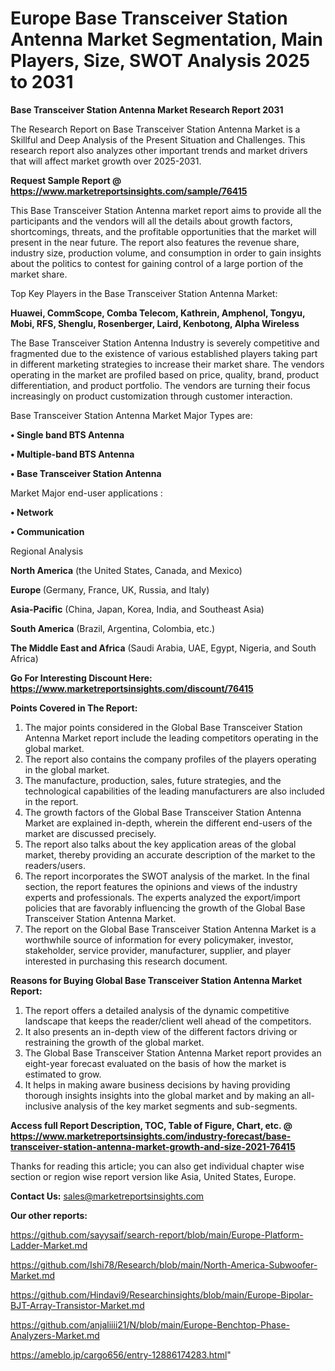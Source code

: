 # Europe Base Transceiver Station Antenna Market Segmentation, Main Players, Size, SWOT Analysis 2025 to 2031

<strong>Base Transceiver Station Antenna Market Research Report 2031</strong>

The Research Report on Base Transceiver Station Antenna Market is a Skillful and Deep Analysis of the Present Situation and Challenges. This research report also analyzes other important trends and market drivers that will affect market growth over 2025-2031.

<strong>Request Sample Report @ <a href=https://www.marketreportsinsights.com/sample/76415>https://www.marketreportsinsights.com/sample/76415</a></strong>

This Base Transceiver Station Antenna market report aims to provide all the participants and the vendors will all the details about growth factors, shortcomings, threats, and the profitable opportunities that the market will present in the near future. The report also features the revenue share, industry size, production volume, and consumption in order to gain insights about the politics to contest for gaining control of a large portion of the market share.

Top Key Players in the Base Transceiver Station Antenna Market:

<strong>Huawei, CommScope, Comba Telecom, Kathrein, Amphenol, Tongyu, Mobi, RFS, Shenglu, Rosenberger, Laird, Kenbotong, Alpha Wireless</strong>

The Base Transceiver Station Antenna Industry is severely competitive and fragmented due to the existence of various established players taking part in different marketing strategies to increase their market share. The vendors operating in the market are profiled based on price, quality, brand, product differentiation, and product portfolio. The vendors are turning their focus increasingly on product customization through customer interaction.

Base Transceiver Station Antenna Market Major Types are:

<strong>• Single band BTS Antenna

• Multiple-band BTS Antenna

• Base Transceiver Station Antenna</strong>

Market Major end-user applications :

<strong>• Network

• Communication</strong>

Regional Analysis

</u><strong><b>North America</b></strong> (the United States, Canada, and Mexico)

<strong><b>Europe </b></strong>(Germany, France, UK, Russia, and Italy)

<strong><b>Asia-Pacific</b></strong> (China, Japan, Korea, India, and Southeast Asia)

<strong><b>South America</b></strong> (Brazil, Argentina, Colombia, etc.)

<strong><b>The Middle East and Africa</b></strong> (Saudi Arabia, UAE, Egypt, Nigeria, and South Africa)

<strong>Go For Interesting Discount Here: <a href=https://www.marketreportsinsights.com/discount/76415>https://www.marketreportsinsights.com/discount/76415</a></strong>

<strong>Points Covered in The Report:</strong>
<ol>
  <li>The major points considered in the Global Base Transceiver Station Antenna Market report include the leading competitors operating in the global market.</li>
  <li>The report also contains the company profiles of the players operating in the global market.</li>
  <li>The manufacture, production, sales, future strategies, and the technological capabilities of the leading manufacturers are also included in the report.</li>
  <li>The growth factors of the Global Base Transceiver Station Antenna Market are explained in-depth, wherein the different end-users of the market are discussed precisely.</li>
  <li>The report also talks about the key application areas of the global market, thereby providing an accurate description of the market to the readers/users.</li>
  <li>The report incorporates the SWOT analysis of the market. In the final section, the report features the opinions and views of the industry experts and professionals. The experts analyzed the export/import policies that are favorably influencing the growth of the Global Base Transceiver Station Antenna Market.</li>
  <li>The report on the Global Base Transceiver Station Antenna Market is a worthwhile source of information for every policymaker, investor, stakeholder, service provider, manufacturer, supplier, and player interested in purchasing this research document.</li>
</ol>
<strong>Reasons for Buying Global Base Transceiver Station Antenna Market Report:</strong>

<ol>
  <li>The report offers a detailed analysis of the dynamic competitive landscape that keeps the reader/client well ahead of the competitors.</li>
  <li>It also presents an in-depth view of the different factors driving or restraining the growth of the global market.</li>
  <li>The Global Base Transceiver Station Antenna Market report provides an eight-year forecast evaluated on the basis of how the market is estimated to grow.</li>
  <li>It helps in making aware business decisions by having providing thorough insights insights into the global market and by making an all-inclusive analysis of the key market segments and sub-segments.</li>
</ol>
<strong>Access full Report Description, TOC, Table of Figure, Chart, etc. @ <a href=https://www.marketreportsinsights.com/industry-forecast/base-transceiver-station-antenna-market-growth-and-size-2021-76415>https://www.marketreportsinsights.com/industry-forecast/base-transceiver-station-antenna-market-growth-and-size-2021-76415</a></strong>


Thanks for reading this article; you can also get individual chapter wise section or region wise report version like Asia, United States, Europe.

<strong>Contact Us:</strong>
sales@marketreportsinsights.com

<strong>Our other reports:</strong>

<a href=https://github.com/sayysaif/search-report/blob/main/Europe-Platform-Ladder-Market.md>https://github.com/sayysaif/search-report/blob/main/Europe-Platform-Ladder-Market.md</a>

<a href=https://github.com/Ishi78/Research/blob/main/North-America-Subwoofer-Market.md>https://github.com/Ishi78/Research/blob/main/North-America-Subwoofer-Market.md</a>

<a href=https://github.com/Hindavi9/Researchinsights/blob/main/Europe-Bipolar-BJT-Array-Transistor-Market.md>https://github.com/Hindavi9/Researchinsights/blob/main/Europe-Bipolar-BJT-Array-Transistor-Market.md</a>

<a href=https://github.com/anjaliiii21/N/blob/main/Europe-Benchtop-Phase-Analyzers-Market.md>https://github.com/anjaliiii21/N/blob/main/Europe-Benchtop-Phase-Analyzers-Market.md</a>

<a href=https://ameblo.jp/cargo656/entry-12886174283.html>https://ameblo.jp/cargo656/entry-12886174283.html</a>"
